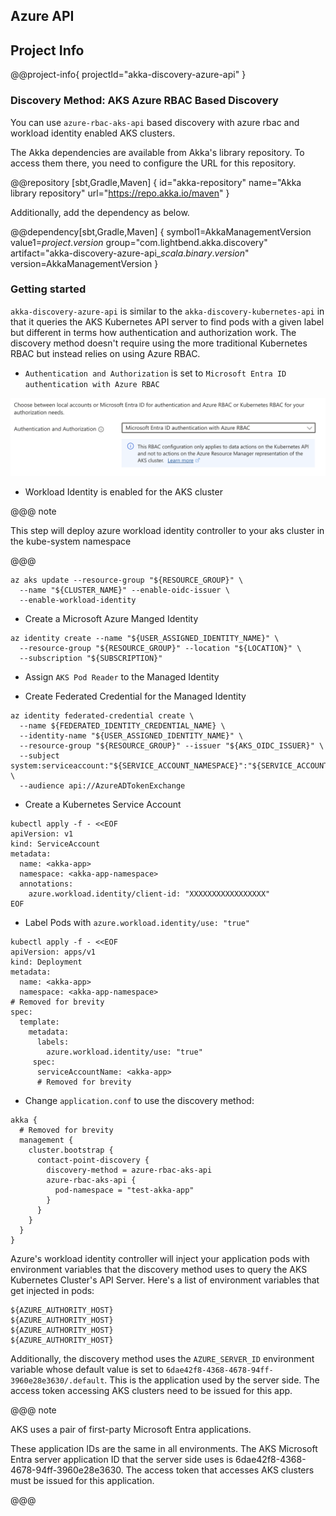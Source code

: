 ## Azure API

## Project Info

@@project-info{ projectId="akka-discovery-azure-api" }

### Discovery Method: AKS Azure RBAC Based Discovery

You can use `azure-rbac-aks-api` based discovery with azure rbac and workload identity enabled AKS clusters.

The Akka dependencies are available from Akka's library repository. To access them there, you need to configure the URL
for this repository.

@@repository [sbt,Gradle,Maven] {
id="akka-repository"
name="Akka library repository"
url="https://repo.akka.io/maven"
}

Additionally, add the dependency as below.

@@dependency[sbt,Gradle,Maven] {
symbol1=AkkaManagementVersion
value1=$project.version$
group="com.lightbend.akka.discovery"
artifact="akka-discovery-azure-api_$scala.binary.version$"
version=AkkaManagementVersion
}

### Getting started

`akka-discovery-azure-api` is similar to the `akka-discovery-kubernetes-api` in that it queries the AKS Kubernetes
API server to find pods with a given label but different in terms how authentication and authorization work. The
discovery method doesn't require using the more traditional Kubernetes RBAC but instead relies on using Azure RBAC.

* `Authentication and Authorization` is set to `Microsoft Entra ID authentication with Azure RBAC`

![AKS_authentication_and_authorization](../images/discovery-azure-api-rbac-authentication-and-authorization.png)

* Workload Identity is enabled for the AKS cluster

@@@ note

This step will deploy azure workload identity controller to your aks cluster in the kube-system namespace

@@@

```shell
az aks update --resource-group "${RESOURCE_GROUP}" \
  --name "${CLUSTER_NAME}" --enable-oidc-issuer \
  --enable-workload-identity
```

* Create a Microsoft Azure Manged Identity

```shell
az identity create --name "${USER_ASSIGNED_IDENTITY_NAME}" \
  --resource-group "${RESOURCE_GROUP}" --location "${LOCATION}" \
  --subscription "${SUBSCRIPTION}"
```

* Assign `AKS Pod Reader` to the Managed Identity

* Create Federated Credential for the Managed Identity

```shell
az identity federated-credential create \
  --name ${FEDERATED_IDENTITY_CREDENTIAL_NAME} \
  --identity-name "${USER_ASSIGNED_IDENTITY_NAME}" \
  --resource-group "${RESOURCE_GROUP}" --issuer "${AKS_OIDC_ISSUER}" \
  --subject system:serviceaccount:"${SERVICE_ACCOUNT_NAMESPACE}":"${SERVICE_ACCOUNT_NAME}" \
  --audience api://AzureADTokenExchange
```

* Create a Kubernetes Service Account

```shell
kubectl apply -f - <<EOF
apiVersion: v1
kind: ServiceAccount
metadata:
  name: <akka-app>
  namespace: <akka-app-namespace>
  annotations:
    azure.workload.identity/client-id: "XXXXXXXXXXXXXXXXX"
EOF
```

* Label Pods with `azure.workload.identity/use: "true"`

```shell
kubectl apply -f - <<EOF
apiVersion: apps/v1
kind: Deployment
metadata:
  name: <akka-app>
  namespace: <akka-app-namespace>
# Removed for brevity
spec:
  template:
    metadata:
      labels:
        azure.workload.identity/use: "true"
     spec:
      serviceAccountName: <akka-app>
      # Removed for brevity
```

* Change `application.conf` to use the discovery method:

```hocon
akka {
  # Removed for brevity
  management {
    cluster.bootstrap {
      contact-point-discovery {
        discovery-method = azure-rbac-aks-api
        azure-rbac-aks-api {
          pod-namespace = "test-akka-app"
        }
      }
    }
  }
}
```

Azure's workload identity controller will inject your application pods with environment variables that the discovery
method uses to query the AKS Kubernetes Cluster's API Server. Here's a list of environment variables that get injected
in pods:

```shell
${AZURE_AUTHORITY_HOST}
${AZURE_AUTHORITY_HOST}
${AZURE_AUTHORITY_HOST}
${AZURE_AUTHORITY_HOST}
```

Additionally, the discovery method uses the `AZURE_SERVER_ID` environment variable whose default value is set to
`6dae42f8-4368-4678-94ff-3960e28e3630/.default`. This is the application used by the server side. The access token
accessing AKS clusters need to be issued for this app.

@@@ note

AKS uses a pair of first-party Microsoft Entra applications.

These application IDs are the same in all environments. The AKS Microsoft Entra server application ID that the server
side uses is 6dae42f8-4368-4678-94ff-3960e28e3630. The access token that accesses AKS clusters must be issued for this
application.

@@@
